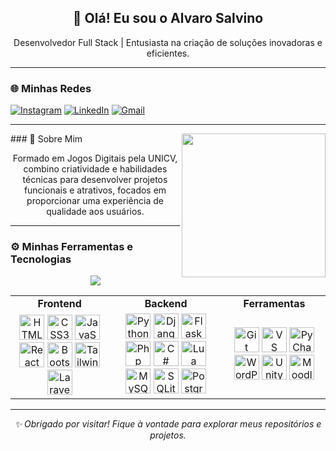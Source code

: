 <div align="center">
    <h2>👋 Olá! Eu sou o Alvaro Salvino</h2>
    <p>Desenvolvedor Full Stack | Entusiasta na criação de soluções inovadoras e eficientes.</p>
</div>

---
### 🌐 Minhas Redes
[![Instagram](https://img.shields.io/badge/Instagram-E4405F?style=for-the-badge&logo=instagram&logoColor=white)](https://instagram.com/alvaro_salvino)
[![LinkedIn](https://img.shields.io/badge/LinkedIn-0077B5?style=for-the-badge&logo=linkedin&logoColor=white)](www.linkedin.com/in/alvaro-salvino)
[![Gmail](https://img.shields.io/badge/Gmail-D14836?style=for-the-badge&logo=gmail&logoColor=white)](mailto:alvaro.salvino@gmail.com)

---
<img align='right' src="https://media.giphy.com/media/kdddIq6rZJIEbHVlHk/giphy.gif" width="230">
### 🚀 Sobre Mim
<div align="center">
    <p>Formado em Jogos Digitais pela UNICV, combino criatividade e habilidades técnicas para desenvolver projetos funcionais e atrativos, focados em proporcionar uma experiência de qualidade aos usuários.</p>    
</div>

---

### ⚙️ Minhas Ferramentas e Tecnologias
<p align="center">
  <a href="https://github.com/AlvaroSalvino/">
    <img align="center" src="https://github-readme-stats.vercel.app/api?username=AlvaroSalvino&show_icons=true&theme=gotham&count_private=true&hide_title=true" />
  </a>
</p>
<div align="center">
    <table>
        <tr>
            <td align="center"><strong>Frontend</strong></td>
            <td align="center"><strong>Backend</strong></td>
            <td align="center"><strong>Ferramentas</strong></td>
        </tr>
        <tr>
            <td align="center">
                <img src="https://cdn.jsdelivr.net/gh/devicons/devicon/icons/html5/html5-original.svg" width="40" title="HTML5" />
                <img src="https://cdn.jsdelivr.net/gh/devicons/devicon/icons/css3/css3-original.svg" width="40" title="CSS3" />
                <img src="https://cdn.jsdelivr.net/gh/devicons/devicon/icons/javascript/javascript-original.svg" width="40" title="JavaScript" />
                <img src="https://cdn.jsdelivr.net/gh/devicons/devicon/icons/react/react-original.svg" width="40" title="React" />
                <img src="https://cdn.jsdelivr.net/gh/devicons/devicon/icons/bootstrap/bootstrap-original.svg" width="40" title="Bootstrap" />
                <img src="https://cdn.jsdelivr.net/gh/devicons/devicon@latest/icons/tailwindcss/tailwindcss-original.svg" width="40" title="Tailwind" />
                <img src="https://cdn.jsdelivr.net/gh/devicons/devicon@latest/icons/laravel/laravel-original.svg" width="40" title="Laravel" />
            </td>
            <td align="center">
                <img src="https://cdn.jsdelivr.net/gh/devicons/devicon/icons/python/python-original.svg" width="40" title="Python" />
                <img src="https://cdn.jsdelivr.net/gh/devicons/devicon/icons/django/django-plain.svg" width="40" title="Django" />
                <img src="https://cdn.jsdelivr.net/gh/devicons/devicon/icons/flask/flask-original.svg" width="40" title="Flask" />
                <img src="https://cdn.jsdelivr.net/gh/devicons/devicon@latest/icons/php/php-original.svg" width="40" title="Php" />
                <img src="https://cdn.jsdelivr.net/gh/devicons/devicon@latest/icons/csharp/csharp-original.svg" width="40" title="C#" />
                <img src="https://cdn.jsdelivr.net/gh/devicons/devicon@latest/icons/lua/lua-original.svg" width="40" title="Lua" />
                <img src="https://cdn.jsdelivr.net/gh/devicons/devicon/icons/mysql/mysql-original.svg" width="40" title="MySQL" />
                <img src="https://cdn.jsdelivr.net/gh/devicons/devicon/icons/sqlite/sqlite-original.svg" width="40" title="SQLite" />
                <img src="https://cdn.jsdelivr.net/gh/devicons/devicon/icons/postgresql/postgresql-original.svg" width="40" title="PostgreSQL" />
            </td>
            <td align="center">
                <img src="https://cdn.jsdelivr.net/gh/devicons/devicon/icons/git/git-original.svg" width="40" title="Git" />
                <img src="https://cdn.jsdelivr.net/gh/devicons/devicon/icons/vscode/vscode-original.svg" width="40" title="VS Code" />
                <img src="https://cdn.jsdelivr.net/gh/devicons/devicon/icons/pycharm/pycharm-original.svg" width="40" title="PyCharm" />
                <img src="https://cdn.jsdelivr.net/gh/devicons/devicon/icons/wordpress/wordpress-plain.svg" width="40" title="WordPress" />
                <img src="https://cdn.jsdelivr.net/gh/devicons/devicon@latest/icons/unity/unity-original.svg" width="40" title="Unity" />
                <img src="https://cdn.jsdelivr.net/gh/devicons/devicon@latest/icons/moodle/moodle-original.svg" width="40" title="Moodle" />
            </td>
        </tr>
    </table>
</div>

---

<div align="center">
    <em>✨ Obrigado por visitar! Fique à vontade para explorar meus repositórios e projetos.</em>
</div>

